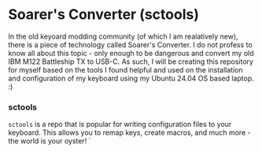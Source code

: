 # Soarer's Converter (sctools)
In the old keyoard modding community (of which I am realatively new), there is a piece of technology called Soarer's Converter. I do not profess to know all about this topic - only enough to be dangerous and convert my old IBM M122 Battleship TX to USB-C. As such, I will be creating this repository for myself based on the tools I found helpful and used on the installation and configuration of my keyboard using my Ubuntu 24.04 OS based laptop. :)

### sctools
`sctools` is a repo that is popular for writing configuration files to your keyboard. This allows you to remap keys, create macros, and much more - the world is your oyster!
`
